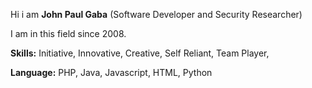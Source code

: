 
Hi i am **John Paul Gaba** (Software Developer and Security Researcher)

I am in this field since 2008.

**Skills:**
Initiative,
Innovative,
Creative,
Self Reliant,
Team Player,

**Language:**
PHP,
Java,
Javascript,
HTML,
Python

